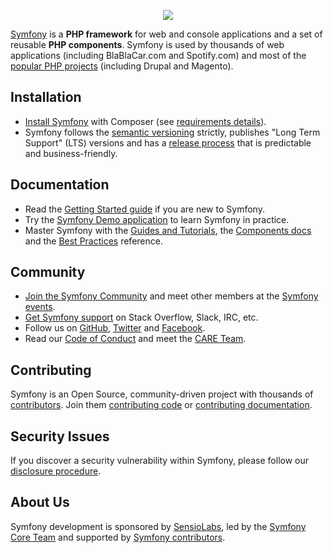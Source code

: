 <p align="center"><a href="https://symfony.com" target="_blank">
    <img src="https://symfony.com/logos/symfony_black_02.svg">
</a></p>

[Symfony][1] is a **PHP framework** for web and console applications and a set of reusable
**PHP components**. Symfony is used by thousands of web applications (including
BlaBlaCar.com and Spotify.com) and most of the [popular PHP projects][2] (including
Drupal and Magento).

Installation
------------

* [Install Symfony][4] with Composer (see [requirements details][3]).
* Symfony follows the [semantic versioning][5] strictly, publishes "Long Term
  Support" (LTS) versions and has a [release process][6] that is predictable and
  business-friendly.

Documentation
-------------

* Read the [Getting Started guide][7] if you are new to Symfony.
* Try the [Symfony Demo application][23] to learn Symfony in practice.
* Master Symfony with the [Guides and Tutorials][8], the [Components docs][9]
  and the [Best Practices][10] reference.

Community
---------

* [Join the Symfony Community][11] and meet other members at the [Symfony events][12].
* [Get Symfony support][13] on Stack Overflow, Slack, IRC, etc.
* Follow us on [GitHub][14], [Twitter][15] and [Facebook][16].
* Read our [Code of Conduct][24] and meet the [CARE Team][25].

Contributing
------------

Symfony is an Open Source, community-driven project with thousands of
[contributors][19]. Join them [contributing code][17] or [contributing documentation][18].

Security Issues
---------------

If you discover a security vulnerability within Symfony, please follow our
[disclosure procedure][20].

About Us
--------

Symfony development is sponsored by [SensioLabs][21], led by the
[Symfony Core Team][22] and supported by [Symfony contributors][19].

[1]: https://symfony.com
[2]: https://symfony.com/projects
[3]: https://symfony.com/doc/current/reference/requirements.html
[4]: https://symfony.com/doc/current/setup.html
[5]: http://semver.org
[6]: https://symfony.com/doc/current/contributing/community/releases.html
[7]: https://symfony.com/doc/current/page_creation.html
[8]: https://symfony.com/doc/current/index.html
[9]: https://symfony.com/doc/current/components/index.html
[10]: https://symfony.com/doc/current/best_practices/index.html
[11]: https://symfony.com/community
[12]: https://symfony.com/events/
[13]: https://symfony.com/support
[14]: https://github.com/symfony
[15]: https://twitter.com/symfony
[16]: https://www.facebook.com/SymfonyFramework/
[17]: https://symfony.com/doc/current/contributing/code/index.html
[18]: https://symfony.com/doc/current/contributing/documentation/index.html
[19]: https://symfony.com/contributors
[20]: https://symfony.com/security
[21]: https://sensiolabs.com
[22]: https://symfony.com/doc/current/contributing/code/core_team.html
[23]: https://github.com/symfony/symfony-demo
[24]: https://symfony.com/coc
[25]: https://symfony.com/doc/current/contributing/code_of_conduct/care_team.html
